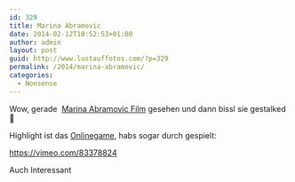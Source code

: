 ```yaml
---
id: 329
title: Marina Abramovic
date: 2014-02-12T10:52:53+01:00
author: admin
layout: post
guid: http://www.lustauffotos.com/?p=329
permalink: /2014/marina-abramovic/
categories:
  - Nonsense
---
```

Wow, gerade  [Marina Abramovic Film](http://www.imdb.com/title/tt2073029/?ref_=fn_al_tt_4) gesehen und dann bissl sie gestalked 🙂

Highlight ist das [Onlinegame](http://www.pippinbarr.com/games/theartistispresent/TheArtistIsPresent.html), habs sogar durch gespielt:

<https://vimeo.com/83378824>

Auch Interessant